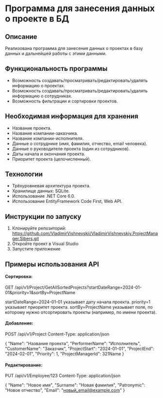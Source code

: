 # Программа для занесения данных о проекте в БД

## Описание

Реализована программа для занесения данных о проектах в базу данных и дальнейшей работы с этими данными.

## Функциональность программы

- Возможность создавать/просматривать/редактировать/удалять информацию о проектах.
- Возможность создавать/просматривать/редактировать/удалять информацию о сотрудниках.
- Возможность фильтрации и сортировки проектов.

## Необходимая информация для хранения

- Название проекта.
- Название компании-заказчика.
- Название компании-исполнителя.
- Данные о сотруднике (имя, фамилия, отчество, email человека).
- Данные о руководителе проекта (один из сотрудников).
- Даты начала и окончания проекта.
- Приоритет проекта (целочисленный).

## Технологии

- Трёхуровневая архитектура проекта.
- Хранилище данных: SQLite.
- Использование .NET Core 6.0.
- Использование EntityFramework Code First, Web API.

## Инструкции по запуску 

1. Клонируйте репозиторий: https://github.com/VladimirVishnevskii/VladimirVishnevskiy.ProjectManager.Sibers.git
2. Откройте проект в Visual Studio
3. Запустите приложение

## Примеры использования API

#### Сортировка: 
GET /api/v1/Project/GetAllSortedProjects?startDateRange=2024-01-01&priority=1&sortBy=ProjectName

startDateRange=2024-01-01 указывает дату начала проекта.
priority=1 указывает приоритет проекта.
sortBy=ProjectName указывает поле, по которому нужно отсортировать проекты (например, по имени проекта).

#### Добавление:
POST /api/v1/Project
Content-Type: application/json

{
  "Name": "Название проекта",
  "PerformerName": "Исполнитель",
  "CustomerName": "Заказчик",
  "ProjectStart": "2024-01-01",
  "ProjectEnd": "2024-02-01",
  "Priority": 1,
  "ProjectManagerId": 321Name
}

#### Редактирование:
PUT /api/v1/Employee/123
Content-Type: application/json

{
  "Name": "Новое имя",
  "Surname": "Новая фамилия",
  "Patronymic": "Новое отчество",
  "Email": "новый_email@example.com"
}
